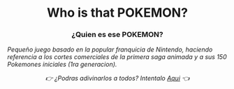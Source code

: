 <h1 align="center">Who is that POKEMON?</h1>
<h3 align="center">¿Quien es ese POKEMON?</h3>


_Pequeño juego basado en la popular franquicia de Nintendo, haciendo referencia a los cortes comerciales de la primera saga animada y a sus 150 Pokemones iniciales (1ra generacion)._

_<p align="center">:point_right: ¿Podras adivinarlos a todos? Intentalo [Aqui](https://www.whoisthatpokemon.online/) :point_left:</p>_
